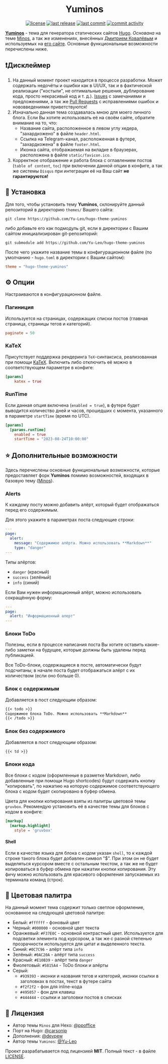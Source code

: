 <h1 align="center"> Yuminos </h1>

<p align="center">
  <a href="https://github.com/Yu-Leo/hugo-theme-yuminos/blob/main/LICENSE" target="_blank"> <img alt="license" src="https://img.shields.io/github/license/Yu-Leo/hugo-theme-yuminos?style=for-the-badge&labelColor=090909"></a>
  <a href="https://github.com/Yu-Leo/hugo-theme-yuminos/releases/latest" target="_blank"> <img alt="last release" src="https://img.shields.io/github/v/release/Yu-Leo/hugo-theme-yuminos?style=for-the-badge&labelColor=090909"></a>
  <a href="https://github.com/Yu-Leo/hugo-theme-yuminos/commits/main" target="_blank"> <img alt="last commit" src="https://img.shields.io/github/last-commit/Yu-Leo/hugo-theme-yuminos?style=for-the-badge&labelColor=090909"></a>
  <a href="https://github.com/Yu-Leo/hugo-theme-yuminos/graphs/contributors" target="_blank"> <img alt="commit activity" src="https://img.shields.io/github/commit-activity/m/Yu-Leo/hugo-theme-yuminos?style=for-the-badge&labelColor=090909"></a>
</p>

**[Yuminos](https://github.com/Yu-Leo/hugo-theme-yuminos)** - тема для генератора статических сайтов [Hugo](https://gohugo.io/). *Основана* на теме [Minos](https://github.com/carsonip/hugo-theme-minos), а так же изменениях, внесённых [Дмитрием Ковалёвым](https://github.com/devpew) и используемых на [его сайте](https://devpew.com/). Основные функциональные возможности перечислены ниже.

## ❗Дисклеймер

1. На данный момент проект находится в процессе разработки. Может содержать недочёты и ошибки как в UI/UX, так и в фактической реализации ("костыли", не оптимальные решения, дублирование кода, просто некрасивый код и т. д.). [Issues](https://github.com/Yu-Leo/hugo-theme-yuminos/issues) с замечаниями и предложениями, а так же [Pull Requests](https://github.com/Yu-Leo/hugo-theme-yuminos/pulls) с исправлениями ошибок и нововведениями приветствуются!
2. Изначально данная тема создавалась мною для моего личного блога. Если Вы хотите использовать её на своём сайте, обратите внимание на то, что:
	- Название сайта, расположенное в левом углу хедера, "захардкожено" в файле `header.html`.
	- Ссылка на Telegram-канал, расположенная в футере, "захардкожена" в файле `footer.html`.
	- Иконка сайта, отображаемая на вкладке в браузерах, расположена в файле `static/favicon.ico`.
3. Корректное отображение и работа блока с оглавлением постов (`table of content`, `toc`) при включении данной опции в конфиге, а так же системы `Disqus` при интеграции её на Ваш сайт **не гарантируются!**

## 🔨 Установка

Для того, чтобы установить тему **Yuminos**, склонируйте данный репозиторий в директорию `themes/` Вашего сайта:

```shell
git clone https://github.com/Yu-Leo/hugo-theme-yuminos
```

либо добавьте его как подмодуль git, если в директории с Вашим сайтом инициализирован git-репозиторий:

```shell
git submodule add https://github.com/Yu-Leo/hugo-theme-yuminos
```

После чего укажите название темы в конфигурационном файле (по умолчанию - `hugo.toml` в директории с Вашим сайтом):

```toml
theme = "hugo-theme-yuminos"
```

## ⚙ Опции

Настраиваются в конфигурационном файле.

### Пагиниция

Используется на страницах, содержащих списки постов (главная страница, страницы тегов и категорий).

```toml
paginate = 50
```

### KaTeX

Присутствует поддержка рендеринга `TeX`-синтаксиса, реализованная при помощи [KaTeX](https://github.com/KaTeX/KaTeX). Включить либо отключить её можно в соответствующем параметре в конфиге:

```toml
[params]  
    katex = true
```

### RunTime

Если данная опция включена (`enabled = true`), в футере будет выводится количество дней и часов, прошедших с момента, указанного в параметре `startTime` (время по UTC).

```toml
[params]
  [params.runTime]
    enabled = true
    startTime = "2023-08-24T10:00:00"
```

## ⭐ Дополнительные возможности

Здесь перечислены основные функциональные возможности, которые предоставляет форк **Yuminos** помимо возможностей, входящих в базовую тему ([Minos](https://github.com/carsonip/hugo-theme-minos)).

### Alerts

К каждому посту можно добавить алёрт, который будет отображаться перед его содержимым.

Для этого укажите в параметрах поста следующие строки:

```yaml
---
page:
  alert:
    message: "Содержимое алёрта. Можно использовать **Markdown**"
    type: "danger"
---
```

Типы алёртов:
- `danger` (красный)
- `success` (зелёный)
- `info` (синий)

Если Вам нужен информационный алёрт, можно использовать сокращённую форму:

```yaml
---
page:
  alert: "Информационный алерт"
---
```

### Блоки ToDo 

Полезны, если в процессе написания поста Вы хотите оставить какие-либо заметки на будущее, которые должны быть удалены перед публикацией.

Все ToDo-блоки, содержащиеся в посте, автоматически будут подсчитаны; в начале поста будет отображаться алёрт с их количеством (если оно больше 0).

### Блок с содержимым

Добавляется в пост следующим образом:

```markdown
{{< todo >}}
Содержимое блока ToDo. Можно использовать **Markdown**
{{< /todo >}}
```

### Блок без содержимого

Добавляется в пост следующим образом:

```markdown
{{< td >}}
```

### Блоки кода

Все блоки с кодом (оформленные в разметке Markdown, либо добавленные при помощи Hugo shortcodes) будут содержать кнопку "копировать", по нажатию на которую содержимое соответствующего блока с кодом будет скопировано в буфер обмена.

Цвета для кнопки копирования взяты из палитры цветовой темы `gruvbox`. Рекомендую установить её в качестве темы для блоков с кодом в конфиге:

```toml
[markup]
  [markup.highlight]
    style = 'gruvbox'
```

#### Shell

Если в качестве языка для блока с кодом указан `shell`, то к каждой строке такого блока будет добавлен символ "$". При этом он не будет выделяться курсором вместе с остальным текстом, а так же не будет копироваться в буфер обмена при нажатии кнопки копирования. Эту фичу можно использовать для красивого оформления запускаемых из терминала команд (строк).

## 🎨 Цветовая палитра

На данный момент тема содержит только светлое оформление, основанное на следующей цветовой палитре:

- Белый: `#ffffff` - фоновый цвет
- Черный: `#000000` - основной цвет текста
- Оранжевый: `#F37E0C` - основной контрастный цвет. Используется для подсветки элемента под курсором, а так же с разной степенью прозрачности используется для цитат и выделенного текста.
- Синий: `#0C7C96` - алёрт типа `info`
- Зелёный: `#0AC20A` - алёрт типа `success`
- Красный: `#E10B39` - алёрт типа `danger`
- Фиолетовый: `#5815A4` - ToDo блоки и алёрты
- Серый: 
	- `#939393` - иконки и названия тегов и категорий, иконки ссылки в заголовках в постах, текст в футере сайта
	- `#f2f2f2` - фон для inline-кода
	- `#495057` - фон для клавиш
	- `#444444` - ссылки и заголовки постов в списках

## 📝 Лицензия

- Автор темы `Minos` для Hexo: [@ppoffice](https://github.com/ppoffice)
- Порт на Hugo: [@carsonip](https://github.com/carsonip)
- Дополнения: [@devpew](https://github.com/devpew)
- Автор темы `Yuminos`: [@Yu-Leo](https://github.com/yu-leo)

Проект разрабатывается под лицензией **MIT**. Полный текст - в файле [LICENSE](./LICENSE). 
